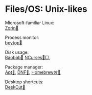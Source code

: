 # Files/OS: Unix-likes

Microsoft-familiar Linux:  
[Zorin🐧](https://zorin.com/)

Process monitor:  
[bpytop🐧](https://github.com/aristocratos/bpytop)

Disk usage:  
[Baobab🐧](http://www.marzocca.net/linux/baobab/)
[NCurses🐧□](https://dev.yorhel.nl/ncdu),

Package manager:  
[Apt🐧](https://wiki.debian.org/Apt),
[DNF🐧](https://rpm-software-management.github.io/),
[Homebrew⌘🐧](https://brew.sh/)

Desktop shortcuts:  
[DeskCut🐧](https://github.com/NayamAmarshe/DeskCut)
